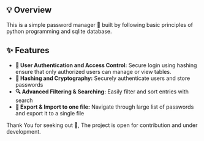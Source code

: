 ## 💡 Overview

This is a simple password manager 🔑 built by following basic principles of python programming and sqlite database. 

## ✨ Features

- **🔐 User Authentication and Access Control:** Secure login using hashing ensure that only authorized users can manage or view tables.
- **🔑 Hashing and Cryptography:** Securely authenticate users and store passwords
- **🔍 Advanced Filtering & Searching:** Easily filter and sort entries  with search
- **📄 Export & Import to one file:** Navigate through large list of passwords and export it to a single file

Thank You for seeking out 🤝,  The project is open for contribution and under development.
